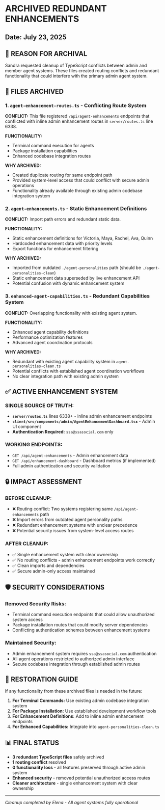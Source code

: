 # ARCHIVED REDUNDANT ENHANCEMENTS
## Date: July 23, 2025

## 🎯 REASON FOR ARCHIVAL

Sandra requested cleanup of TypeScript conflicts between admin and member agent systems. These files created routing conflicts and redundant functionality that could interfere with the primary admin agent system.

## 📁 FILES ARCHIVED

### **1. `agent-enhancement-routes.ts`** - Conflicting Route System
**CONFLICT:** This file registered `/api/agent-enhancements` endpoints that conflicted with inline admin enhancement routes in `server/routes.ts` line 6338.

**FUNCTIONALITY:**
- Terminal command execution for agents
- Package installation capabilities 
- Enhanced codebase integration routes

**WHY ARCHIVED:**
- Created duplicate routing for same endpoint path
- Provided system-level access that could conflict with secure admin operations
- Functionality already available through existing admin codebase integration system

### **2. `agent-enhancements.ts`** - Static Enhancement Definitions
**CONFLICT:** Import path errors and redundant static data.

**FUNCTIONALITY:**
- Static enhancement definitions for Victoria, Maya, Rachel, Ava, Quinn
- Hardcoded enhancement data with priority levels
- Export functions for enhancement filtering

**WHY ARCHIVED:**
- Imported from outdated `./agent-personalities` path (should be `./agent-personalities-clean`)
- Static enhancement data superseded by live enhancement API
- Potential confusion with dynamic enhancement system

### **3. `enhanced-agent-capabilities.ts`** - Redundant Capabilities System
**CONFLICT:** Overlapping functionality with existing agent system.

**FUNCTIONALITY:**
- Enhanced agent capability definitions
- Performance optimization features
- Advanced agent coordination protocols

**WHY ARCHIVED:**
- Redundant with existing agent capability system in `agent-personalities-clean.ts`
- Potential conflicts with established agent coordination workflows
- No clear integration path with existing admin system

## ✅ ACTIVE ENHANCEMENT SYSTEM

### **SINGLE SOURCE OF TRUTH:**
- **`server/routes.ts`** lines 6338+ - Inline admin enhancement endpoints
- **`client/src/components/admin/AgentEnhancementDashboard.tsx`** - Admin UI component
- **Authentication Required:** `ssa@ssasocial.com` only

### **WORKING ENDPOINTS:**
- `GET /api/agent-enhancements` - Admin enhancement data
- `GET /api/enhancement-dashboard` - Dashboard metrics (if implemented)
- Full admin authentication and security validation

## 🔒 IMPACT ASSESSMENT

### **BEFORE CLEANUP:**
- ❌ Routing conflict: Two systems registering same `/api/agent-enhancements` path
- ❌ Import errors from outdated agent personality paths
- ❌ Redundant enhancement systems with unclear precedence
- ❌ Potential security issues from system-level access routes

### **AFTER CLEANUP:**
- ✅ Single enhancement system with clear ownership
- ✅ No routing conflicts - admin enhancement endpoints work correctly
- ✅ Clean imports and dependencies
- ✅ Secure admin-only access maintained

## 🛡️ SECURITY CONSIDERATIONS

### **Removed Security Risks:**
- Terminal command execution endpoints that could allow unauthorized system access
- Package installation routes that could modify server dependencies
- Conflicting authentication schemes between enhancement systems

### **Maintained Security:**
- Admin enhancement system requires `ssa@ssasocial.com` authentication
- All agent operations restricted to authorized admin interface
- Secure codebase integration through established admin routes

## 🔄 RESTORATION GUIDE

If any functionality from these archived files is needed in the future:

1. **For Terminal Commands:** Use existing admin codebase integration system
2. **For Package Installation:** Use established development workflow tools
3. **For Enhancement Definitions:** Add to inline admin enhancement endpoints
4. **For Enhanced Capabilities:** Integrate into `agent-personalities-clean.ts`

## 📊 FINAL STATUS

- **3 redundant TypeScript files** safely archived
- **1 routing conflict** resolved
- **0 functionality loss** - all features preserved through active admin system
- **Enhanced security** - removed potential unauthorized access routes
- **Cleaner architecture** - single enhancement system with clear ownership

---
*Cleanup completed by Elena - All agent systems fully operational*